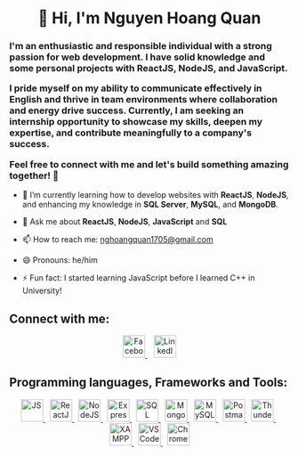 <h1 align="center">👋 Hi, I'm Nguyen Hoang Quan</h1>

<h3>I'm an enthusiastic and responsible individual with a strong passion for web development. I have solid knowledge and some personal projects with ReactJS, NodeJS, and JavaScript. 

I pride myself on my ability to communicate effectively in English and thrive in team environments where collaboration and energy drive success. Currently, I am seeking an internship opportunity to showcase my skills, deepen my expertise, and contribute meaningfully to a company's success.

Feel free to connect with me and let's build something amazing together! 🚀
</h3>

- 🌱 I’m currently learning how to develop websites with **ReactJS**, **NodeJS**, and enhancing my knowledge in **SQL Server**, **MySQL**, and **MongoDB**.
  
- 💬 Ask me about **ReactJS**, **NodeJS**, **JavaScript** and **SQL**
  
- 📫 How to reach me: [nghoangquan1705@gmail.com](mailto:nghoangquan1705@gmail.com)
  
- 😄 Pronouns: he/him
  
- ⚡ Fun fact: I started learning JavaScript before I learned C++ in University!

<h2>Connect with me:</h2>
<p align="center">
  <a href="https://www.facebook.com/ng.hoangquan.1705" target="_blank">
    <img src="https://upload.wikimedia.org/wikipedia/commons/5/51/Facebook_f_logo_%282019%29.svg" alt="Facebook" width="40" height="40"/>
  </a>
  &nbsp;&nbsp;
  <a href="https://www.linkedin.com/in/qu%C3%A2n-nguy%E1%BB%85n-ho%C3%A0ng-45a132343/" target="_blank">
    <img src="https://upload.wikimedia.org/wikipedia/commons/0/01/LinkedIn_Logo_2013.svg" alt="LinkedIn" width="40" height="40"/>
  </a>
</p>

<h2>Programming languages, Frameworks and Tools:</h2>

<p align="center">
  <a href="https://developer.mozilla.org/en-US/docs/Web/JavaScript">
    <img src="https://upload.wikimedia.org/wikipedia/commons/6/64/JavaScript-logo.png" alt="JS" width="40" height="40"/>
  </a> &nbsp;
  <a href="https://reactjs.org/">
    <img src="https://upload.wikimedia.org/wikipedia/commons/a/a7/React-icon.svg" alt="ReactJS" width="40" height="40"/>
  </a> &nbsp;
  <a href="https://nodejs.org/">
    <img src="https://upload.wikimedia.org/wikipedia/commons/6/64/Node.js_logo_2015.svg" alt="NodeJS" width="40" height="40"/>
  </a> &nbsp;
  <a href="https://expressjs.com/">
    <img src="https://upload.wikimedia.org/wikipedia/commons/6/64/Expressjs.png" alt="ExpressJS" width="40" height="40"/>
  </a> &nbsp;
  <a href="https://www.sql.org/">
    <img src="https://upload.wikimedia.org/wikipedia/commons/3/38/SQL_server_logo.png" alt="SQL" width="40" height="40"/>
  </a> &nbsp;
  <a href="https://www.mongodb.com/">
    <img src="https://upload.wikimedia.org/wikipedia/commons/4/45/MongoDB_Logo_2019.png" alt="MongoDB" width="40" height="40"/>
  </a> &nbsp;
  <a href="https://www.mysql.com/">
    <img src="https://upload.wikimedia.org/wikipedia/commons/6/65/MySQL_logo.svg" alt="MySQL" width="40" height="40"/>
  </a> &nbsp;
  <a href="https://www.postman.com/">
    <img src="https://upload.wikimedia.org/wikipedia/commons/a/a3/Postman_Logo_2020.svg" alt="Postman" width="40" height="40"/>
  </a> &nbsp;
  <a href="https://www.thunderclient.com/">
    <img src="https://upload.wikimedia.org/wikipedia/commons/0/08/ThunderClient_Logo.png" alt="Thunder Client" width="40" height="40"/>
  </a> &nbsp;
  <a href="https://www.apachefriends.org/index.html">
    <img src="https://upload.wikimedia.org/wikipedia/commons/thumb/a/a7/XAMPP_Logo.svg/1200px-XAMPP_Logo.svg.png" alt="XAMPP" width="40" height="40"/>
  </a> &nbsp;
  <a href="https://code.visualstudio.com/">
    <img src="https://upload.wikimedia.org/wikipedia/commons/0/0b/Visual_Studio_Code_1.35_icon.svg" alt="VS Code" width="40" height="40"/>
  </a> &nbsp;
  <a href="https://developer.chrome.com/docs/devtools/">
    <img src="https://upload.wikimedia.org/wikipedia/commons/2/2e/Chrome_DevTools_Logo_2020.png" alt="Chrome DevTools" width="40" height="40"/>
  </a>
</p>




